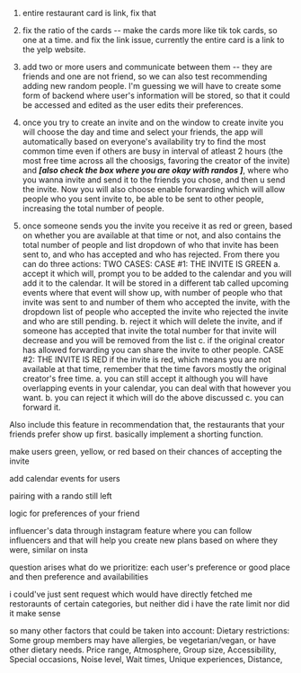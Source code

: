1.  entire restaurant card is link, fix that

2.  fix the ratio of the cards -- make the cards more like tik tok cards, so one at a time. and fix the link issue, currently the entire card is a link to the yelp website.

3.  add two or more users and communicate between them -- they are friends and one are not friend, so we can also test recommending adding new random people. I'm guessing we will have to create some form of backend where user's information will be stored, so that it could be accessed and edited as the user edits their preferences.

4.  once you try to create an invite and on the window to create invite you will choose the day and time and select your friends, the app will automatically based on everyone's availability try to find the most common time even if others are busy in interval of atleast 2 hours (the most free time across all the choosigs, favoring the creator of the invite) and  ***[also check the box where you are okay with randos ]***,  where who you wanna invite and send it to the friends you chose, and then u send the invite. Now you will also choose enable forwarding which will allow people who you sent invite to, be able to be sent to other people, increasing the total number of people.

5.  once someone sends you the invite you receive it as red or green, based on whether you are available at that time or not, and also contains the total number of people and list dropdown of who that invite has been sent to, and who has accepted and who has rejected. From there you can do three actions:
   TWO CASES:
CASE #1: THE INVITE IS GREEN
   a. accept it which will, prompt you to be added to the calendar and you will add it to the calendar. It will be stored in a different tab called upcoming events where that event will show up, with number of people who that invite was sent to and number of them who accepted the invite, with the dropdown list of people who accepted the invite who rejected the invite and who are still pending.
   b. reject it which will delete the invite, and if someone has accepted that invite the total number for that invite will decrease and you will be removed from the list
   c. if the original creator has allowed forwarding you can share the invite to other people.
CASE #2: THE INVITE IS RED
if the invite is red, which means you are not available at that time, remember that the time favors mostly the original creator's free time.
   a. you can still accept it although you will have overlapping events in your calendar, you can deal with that however you want.
   b. you can reject it which will do the above discussed
   c. you can forward it.




Also include this feature in recommendation that, the restaurants that your friends prefer show up first. basically implement a shorting function.


make users green, yellow, or red based on their chances of accepting the invite

add calendar events for users

pairing with a rando still left

logic for preferences of your friend

influencer's data through instagram
feature where you can follow influencers and that will help you create new plans based on where they were, similar on insta

question arises what do we prioritize: each user's preference or good place and then preference and availabilities

i could've just sent request which would have directly fetched me restoraunts of certain categories, but neither did i have the rate limit nor did it make sense

so many other factors that could be taken into account: Dietary restrictions: Some group members may have allergies, be vegetarian/vegan, or have other dietary needs.
Price range,
Atmosphere,
Group size,
Accessibility,
Special occasions,
Noise level,
Wait times,
Unique experiences,
Distance,
